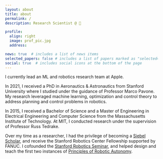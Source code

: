 ```yaml
---
layout: about
title: about
permalink: /
description: Research Scientist @ 

profile:
  align: right
  image: prof_pic.jpg
  address:

news: true  # includes a list of news items
selected_papers: false # includes a list of papers marked as "selected={true}"
social: true  # includes social icons at the bottom of the page
---
```


I currently lead an ML and robotics research team at Apple.

In 2021, I received a PhD in Aeronautics &amp; Astronautics from Stanford University where I studied under the guidance of Professor Marco Pavone. My research leveraged machine learning, optimization and control theory to address planning and control problems in robotics.

In 2015, I received a Bachelor of Science and a Master of Engineering in Electrical Engineering and Computer Science from the Massachusetts Institute of Technology. At MIT, I conducted research under the supervision of Professor Russ Tedrake.

Over my time as a researcher, I had the privilege of becoming a [Siebel Scholar](https://www.siebelscholars.com/), and receive the Stanford Robotics Center Fellowship supported by FANUC. I cofounded the [Stanford Robotics Seminar](https://stanfordasl.github.io/robotics_seminar), and helped design and teach the first two instances of [Principles of Robotic Autonomy](https://news.stanford.edu/2018/04/10/autonomous-robotics-class-integrates-theory-practice/).
